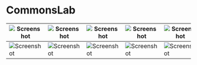# CommonsLab

|![Screenshot](https://github.com/valdio/CommonsLab/blob/master/Screenshots/Screenshot_1489774698.png)|![Screenshot](https://github.com/valdio/CommonsLab/blob/master/Screenshots/Screenshot_1489776167.png)|![Screenshot](https://github.com/valdio/CommonsLab/blob/master/Screenshots/Screenshot_1489776217.png)|![Screenshot](https://github.com/valdio/CommonsLab/blob/master/Screenshots/Screenshot_1489775909.png)|![Screenshot](https://github.com/valdio/CommonsLab/blob/master/Screenshots/Screenshot_1490629495.png)|
| ------------- | ------------- | ------------- | ------------- | ------------- |
|![Screenshot](https://github.com/valdio/CommonsLab/blob/master/Screenshots/Screenshot_1489775256.png)|![Screenshot](https://github.com/valdio/CommonsLab/blob/master/Screenshots/Screenshot_1489775268.png)|![Screenshot](https://github.com/valdio/CommonsLab/blob/master/Screenshots/Screenshot_1489775375.png)|![Screenshot](https://github.com/valdio/CommonsLab/blob/master/Screenshots/Screenshot_1489775647.png)|![Screenshot](https://github.com/valdio/CommonsLab/blob/master/Screenshots/Screenshot_1489775866.png)|



